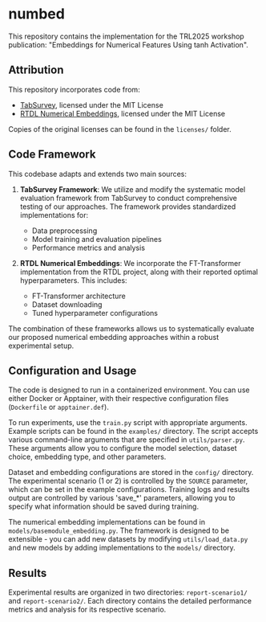 # numbed

This repository contains the implementation for the TRL2025 workshop publication: "Embeddings for Numerical Features Using tanh Activation".

## Attribution

This repository incorporates code from:

- [TabSurvey](https://github.com/kathrinse/TabSurvey), licensed under the MIT License
- [RTDL Numerical Embeddings](https://github.com/yandex-research/rtdl-num-embeddings), licensed under the MIT License

Copies of the original licenses can be found in the `licenses/` folder.

## Code Framework

This codebase adapts and extends two main sources:

1. **TabSurvey Framework**: We utilize and modify the systematic model evaluation framework from TabSurvey to conduct comprehensive testing of our approaches. The framework provides standardized implementations for:
   - Data preprocessing
   - Model training and evaluation pipelines
   - Performance metrics and analysis

2. **RTDL Numerical Embeddings**: We incorporate the FT-Transformer implementation from the RTDL project, along with their reported optimal hyperparameters. This includes:
   - FT-Transformer architecture
   - Dataset downloading
   - Tuned hyperparameter configurations

The combination of these frameworks allows us to systematically evaluate our proposed numerical embedding approaches within a robust experimental setup.

## Configuration and Usage

The code is designed to run in a containerized environment. You can use either Docker or Apptainer, with their respective configuration files (`Dockerfile` or `apptainer.def`).

To run experiments, use the `train.py` script with appropriate arguments. Example scripts can be found in the `examples/` directory. The script accepts various command-line arguments that are specified in `utils/parser.py`. These arguments allow you to configure the model selection, dataset choice, embedding type, and other parameters.

Dataset and embedding configurations are stored in the `config/` directory. The experimental scenario (1 or 2) is controlled by the `SOURCE` parameter, which can be set in the example configurations. Training logs and results output are controlled by various 'save_*' parameters, allowing you to specify what information should be saved during training.

The numerical embedding implementations can be found in `models/basemodule_embedding.py`. The framework is designed to be extensible - you can add new datasets by modifying `utils/load_data.py` and new models by adding implementations to the `models/` directory.

## Results

Experimental results are organized in two directories: `report-scenario1/` and `report-scenario2/`. Each directory contains the detailed performance metrics and analysis for its respective scenario.
